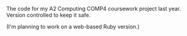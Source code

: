 The code for my A2 Computing COMP4 coursework project last year.
Version controlled to keep it safe.

(I'm planning to work on a web-based Ruby version.)